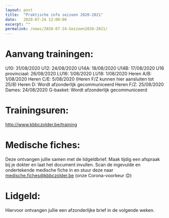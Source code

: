 ```yaml
---
layout: post
title:  "Praktische info seizoen 2020-2021"
date:   2020-07-24 12:00:00
excerpt: ""
permalink: /news/2020-07-24-Seizoen2020-2021/
---
```


# Aanvang trainingen:

U10:              31/08/2020
U12:              24/08/2020
U14A:	            18/08/2020
U14B:	            17/08/2020
U16 provinciaal:	26/08/2020
LU16:	            1/08/2020
LU18:	            1/08/2020
Heren A/B:	      1/08/2020
Heren C/E:	      5/08/2020 (Heren F/Z kunnen hier aansluiten tot 25/8)
Heren D:   	      Wordt afzonderlijk gecommuniceerd
Heren F/Z:	      25/08/2020
Dames:     	      24/08/2020
G-basket:  	      Wordt afzonderlijk gecommuniceerd

# Trainingsuren:

http://www.kbbczolder.be/training

# Medische fiches:

Deze ontvangen jullie samen met de lidgeldbrief.
Maak tijdig een afspraak bij je dokter en laat het document invullen.
Scan de ingevulde en ondertekende medische fiche in en stuur deze naar medische.fiches@kbbczolder.be  (onze Corona-voorkeur 😊)

# Lidgeld:

Hiervoor ontvangen jullie een afzonderlijke brief in de volgende weken.



